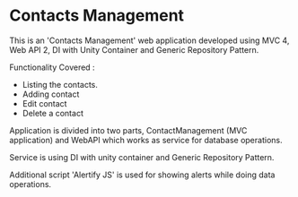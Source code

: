 # Contacts Management

This is an 'Contacts Management' web application developed using MVC 4, Web API 2, DI with Unity Container and Generic Repository Pattern.

Functionality Covered :

- Listing the contacts.
- Adding contact
- Edit contact 
- Delete a contact

Application is divided into two parts, ContactManagement (MVC application) and WebAPI which works as service for database operations.

Service is using DI with unity container and Generic Repository Pattern.

Additional script 'Alertify JS' is used for showing alerts while doing data operations.
